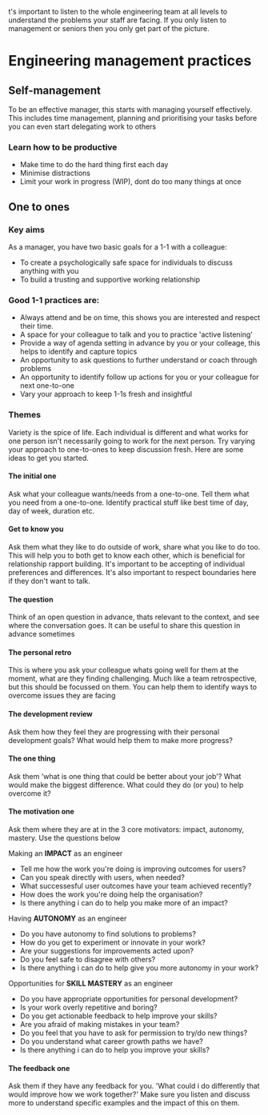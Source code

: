 t's important to listen to the whole engineering team at all levels to understand the problems your staff are facing.  If you only listen to management or seniors then you only get part of the picture.


# Engineering management practices


## Self-management
To be an effective manager, this starts with managing yourself effectively.  This includes time management, planning and prioritising your tasks before you can even start delegating work to others

### Learn how to be productive
* Make time to do the hard thing first each day
* Minimise distractions
* Limit your work in progress (WIP), dont do too many things at once


## One to ones

### Key aims
As a manager, you have two basic goals for a 1-1 with a colleague:
* To create a psychologically safe space for individuals to discuss anything with you
* To build a trusting and supportive working relationship

### Good 1-1 practices are:
* Always attend and be on time, this shows you are interested and respect their time.
* A space for your colleague to talk and you to practice 'active listening'
* Provide a way of agenda setting in advance by you or your colleage, this helps to identify and capture topics
* An opportunity to ask questions to further understand or coach through problems
* An opportunity to identify follow up actions for you or your colleague for next one-to-one
* Vary your approach to keep 1-1s fresh and insightful

### Themes
Variety is the spice of life.  Each individual is different and what works for one person isn't necessarily going to work for the next person.  Try varying your approach to one-to-ones to keep discussion fresh.  Here are some ideas to get you started.

#### The initial one
Ask what your colleague wants/needs from a one-to-one.  Tell them what you need from a one-to-one.  Identify practical stuff like best time of day, day of week, duration etc.  

#### Get to know you
Ask them what they like to do outside of work, share what you like to do too.  This will help you to both get to know each other, which is beneficial for relationship rapport building.  It's important to be accepting of individual preferences and differences.  It's also important to respect boundaries here if they don't want to talk.  

#### The question
Think of an open question in advance, thats relevant to the context, and see where the conversation goes. It can be useful to share this question in advance sometimes

#### The personal retro
This is where you ask your colleague whats going well for them at the moment, what are they finding challenging.  Much like a team retrospective, but this should be focussed on them.  You can help them to identify ways to overcome issues they are facing

#### The development review
Ask them how they feel they are progressing with their personal development goals?  What would help them to make more progress? 

#### The one thing
Ask them 'what is one thing that could be better about your job'?  What would make the biggest difference.  What could they do (or you) to help overcome it?

#### The motivation one
Ask them where they are at in the 3 core motivators: impact, autonomy, mastery.  Use the questions below

Making an **IMPACT** as an engineer
* Tell me how the work you're doing is improving outcomes for users?
* Can you speak directly with users, when needed?							
* What successesful user outcomes have your team achieved recently?
* How does the work you're doing help the organisation?	
* Is there anything i can do to help you make more of an impact?

Having **AUTONOMY** as an engineer
* Do you have autonomy to find solutions to problems?
* How do you get to experiment or innovate in your work?
* Are your suggestions for improvements acted upon?
* Do you feel safe to disagree with others?
* Is there anything i can do to help give you more autonomy in your work?

Opportunities for **SKILL MASTERY** as an engineer
* Do you have appropriate opportunities for personal development?							
* Is your work overly repetitive and boring?							
* Do you get actionable feedback to help improve your skills?							
* Are you afraid of making mistakes in your team?							
* Do you feel that you have to ask for permission to try/do new things?							
* Do you understand what career growth paths we have?		
* Is there anything i can do to help you improve your skills?	

#### The feedback one

Ask them if they have any feedback for you.  'What could i do differently that would improve how we work together?' Make sure you listen and discuss more to understand specific examples and the impact of this on them.

  






					


							
